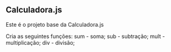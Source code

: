 ## Calculadora.js
Este é o projeto base da Calculadora.js

Cria as seguintes funções:
sum - soma;
sub - subtração;
mult - multiplicação;
div - divisão;
